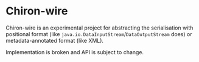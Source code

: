 Chiron-wire
====================

Chiron-wire is an experimental project for abstracting the serialisation with positional format (like `java.io.DataInputStream`/`DataOutputStream` does) or metadata-annotated format (like XML).

Implementation is broken and API is subject to change.